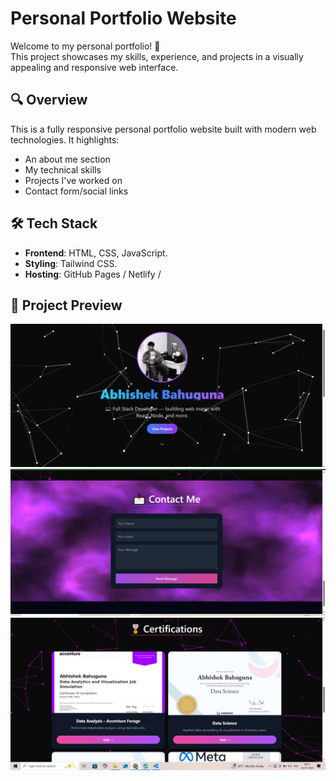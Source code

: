 # Personal Portfolio Website

Welcome to my personal portfolio! 🚀  
This project showcases my skills, experience, and projects in a visually appealing and responsive web interface.

## 🔍 Overview

This is a fully responsive personal portfolio website built with modern web technologies. It highlights:
- An about me section
- My technical skills
- Projects I've worked on
- Contact form/social links

## 🛠️ Tech Stack

- **Frontend**: HTML, CSS, JavaScript.
- **Styling**: Tailwind CSS.
- **Hosting**: GitHub Pages / Netlify /
## 📸 Project Preview

![Portfolio Screenshot](https://github.com/Abhi17785598/Personal-Portfolio/blob/main/dist/Screenshot%20(320).png?raw=true)
![Portfolio Screenshot](https://github.com/Abhi17785598/Personal-Portfolio/blob/main/dist/Screenshot%20(321).png?raw=true)
![Portfolio Screenshot](https://github.com/Abhi17785598/Personal-Portfolio/blob/main/dist/Screenshot%20(322).png?raw=true)




